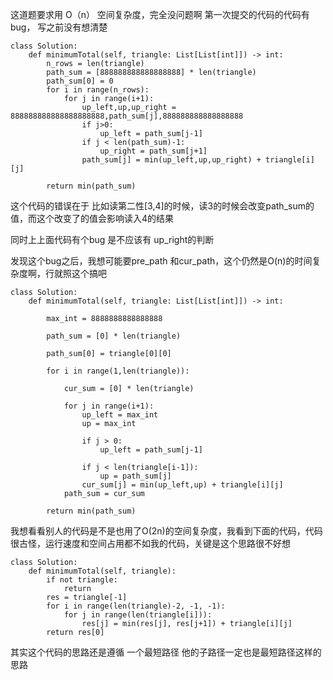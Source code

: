 这道题要求用 O（n） 空间复杂度，完全没问题啊
第一次提交的代码的代码有bug， 写之前没有想清楚

```
class Solution:
    def minimumTotal(self, triangle: List[List[int]]) -> int:
        n_rows = len(triangle)
        path_sum = [888888888888888888] * len(triangle)
        path_sum[0] = 0
        for i in range(n_rows):
            for j in range(i+1):
                up_left,up,up_right = 888888888888888888888,path_sum[j],888888888888888888
                if j>0:
                    up_left = path_sum[j-1]
                if j < len(path_sum)-1:
                    up_right = path_sum[j+1]
                path_sum[j] = min(up_left,up,up_right) + triangle[i][j]
        
        return min(path_sum)
```

这个代码的错误在于 比如读第二性[3,4]的时候，读3的时候会改变path_sum的值，而这个改变了的值会影响读入4的结果

同时上上面代码有个bug 是不应该有 up_right的判断


发现这个bug之后，我想可能要pre_path 和cur_path，这个仍然是O(n)的时间复杂度啊，行就照这个搞吧



```
class Solution:
    def minimumTotal(self, triangle: List[List[int]]) -> int:
        
        max_int = 8888888888888888
        
        path_sum = [0] * len(triangle)
        
        path_sum[0] = triangle[0][0]
        
        for i in range(1,len(triangle)):
            
            cur_sum = [0] * len(triangle)
            
            for j in range(i+1):
                up_left = max_int
                up = max_int
                
                if j > 0:
                    up_left = path_sum[j-1]
                
                if j < len(triangle[i-1]):
                    up = path_sum[j]
                cur_sum[j] = min(up_left,up) + triangle[i][j]
            path_sum = cur_sum
        
        return min(path_sum)
```

我想看看别人的代码是不是也用了O(2n)的空间复杂度，我看到下面的代码，代码很古怪，运行速度和空间占用都不如我的代码，关键是这个思路很不好想
```
class Solution:
    def minimumTotal(self, triangle):
        if not triangle:
            return 
        res = triangle[-1]
        for i in range(len(triangle)-2, -1, -1):
            for j in range(len(triangle[i])):
                res[j] = min(res[j], res[j+1]) + triangle[i][j]
        return res[0]
```
其实这个代码的思路还是遵循 一个最短路径 他的子路径一定也是最短路径这样的思路